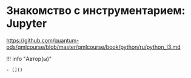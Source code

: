 # Знакомство с инструментарием: Jupyter

https://github.com/quantum-ods/qmlcourse/blob/master/qmlcourse/book/python/ru/python_l3.md

!!! info "Автор(ы)"

    - []()
